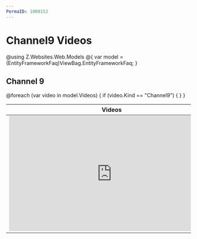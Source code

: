 ```yaml
---
PermaID: 1000152
---
```


# Channel9 Videos

@using Z.Websites.Web.Models
@{
    var model = (EntityFrameworkFaq)ViewBag.EntityFrameworkFaq;
}

<h2>Channel 9</h2>
<table>
    <thead>
        <tr>
            <th>Videos</th>
            <th>Description</th>
        </tr>
    </thead>
    <tbody>    
    @foreach (var video in model.Videos) 
    {
        if (video.Kind == "Channel9")
        {
        <tr>
            <td>
                <iframe width='560' height='315' src="https://channel9.msdn.com/@video.ID/player?format=smooth" mozallowfullscreen='true' webkitallowfullscreen='true' allowFullScreen frameBorder="0"></iframe>
            </td>
            <td>
                <h3>@video.Title</h3>
                @video.Description
            </td>
        </tr>
        }
    }
    </tbody>
</table>
